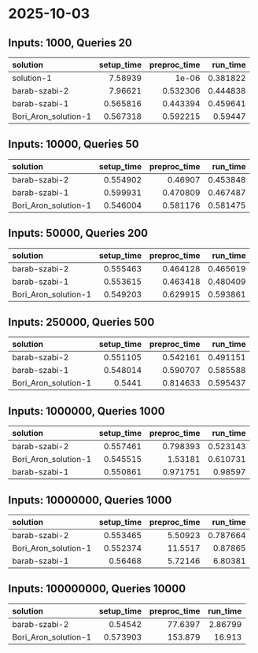 # 2025-10-03

## Inputs: 1000, Queries 20

| solution             |   setup_time |   preproc_time |   run_time |
|:---------------------|-------------:|---------------:|-----------:|
| solution-1           |     7.58939  |       1e-06    |   0.381822 |
| barab-szabi-2        |     7.96621  |       0.532306 |   0.444838 |
| barab-szabi-1        |     0.565816 |       0.443394 |   0.459641 |
| Bori_Aron_solution-1 |     0.567318 |       0.592215 |   0.59447  |

## Inputs: 10000, Queries 50

| solution             |   setup_time |   preproc_time |   run_time |
|:---------------------|-------------:|---------------:|-----------:|
| barab-szabi-2        |     0.554902 |       0.46907  |   0.453848 |
| barab-szabi-1        |     0.599931 |       0.470809 |   0.467487 |
| Bori_Aron_solution-1 |     0.546004 |       0.581176 |   0.581475 |

## Inputs: 50000, Queries 200

| solution             |   setup_time |   preproc_time |   run_time |
|:---------------------|-------------:|---------------:|-----------:|
| barab-szabi-2        |     0.555463 |       0.464128 |   0.465619 |
| barab-szabi-1        |     0.553615 |       0.463418 |   0.480409 |
| Bori_Aron_solution-1 |     0.549203 |       0.629915 |   0.593861 |

## Inputs: 250000, Queries 500

| solution             |   setup_time |   preproc_time |   run_time |
|:---------------------|-------------:|---------------:|-----------:|
| barab-szabi-2        |     0.551105 |       0.542161 |   0.491151 |
| barab-szabi-1        |     0.548014 |       0.590707 |   0.585588 |
| Bori_Aron_solution-1 |     0.5441   |       0.814633 |   0.595437 |

## Inputs: 1000000, Queries 1000

| solution             |   setup_time |   preproc_time |   run_time |
|:---------------------|-------------:|---------------:|-----------:|
| barab-szabi-2        |     0.557461 |       0.798393 |   0.523143 |
| Bori_Aron_solution-1 |     0.545515 |       1.53181  |   0.610731 |
| barab-szabi-1        |     0.550861 |       0.971751 |   0.98597  |

## Inputs: 10000000, Queries 1000

| solution             |   setup_time |   preproc_time |   run_time |
|:---------------------|-------------:|---------------:|-----------:|
| barab-szabi-2        |     0.553465 |        5.50923 |   0.787664 |
| Bori_Aron_solution-1 |     0.552374 |       11.5517  |   0.87865  |
| barab-szabi-1        |     0.56468  |        5.72146 |   6.80381  |

## Inputs: 100000000, Queries 10000

| solution             |   setup_time |   preproc_time |   run_time |
|:---------------------|-------------:|---------------:|-----------:|
| barab-szabi-2        |     0.54542  |        77.6397 |    2.86799 |
| Bori_Aron_solution-1 |     0.573903 |       153.879  |   16.913   |
